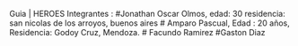 Guia | HEROES
Integrantes : 
    #Jonathan Oscar Olmos,
    edad: 30
    residencia: san nicolas de los arroyos, buenos aires
    # Amparo Pascual, 
    Edad : 20 años, 
    Residencia: Godoy Cruz, Mendoza.
    # Facundo Ramirez
    #Gaston Diaz